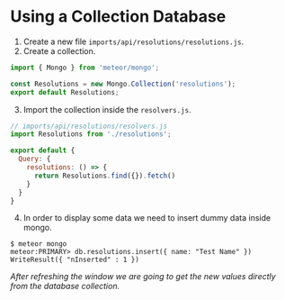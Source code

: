 # Using a Collection Database

1. Create a new file `imports/api/resolutions/resolutions.js`.
2. Create a collection.

  ```js
  import { Mongo } from 'meteor/mongo';

  const Resolutions = new Mongo.Collection('resolutions');
  export default Resolutions;
  ```

3. Import the collection inside the `resolvers.js`.

  ```js
  // imports/api/resolutions/resolvers.js
  import Resolutions from './resolutions';

  export default {
    Query: {
      resolutions: () => {
        return Resolutions.find({}).fetch()
      }
    }
  }
  ```

4. In order to display some data we need to insert dummy data inside mongo.

  ```ssh
  $ meteor mongo
  meteor:PRIMARY> db.resolutions.insert({ name: "Test Name" })
  WriteResult({ "nInserted" : 1 })
  ```

  *After refreshing the window we are going to get the new values directly from the database collection.*